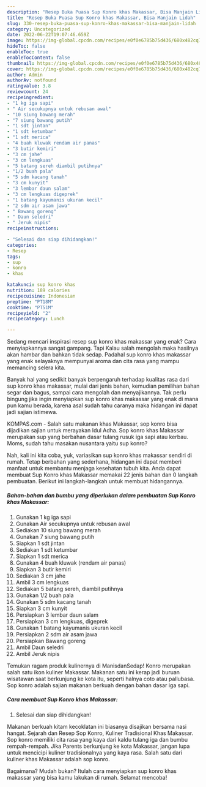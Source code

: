 ```yaml
---
description: "Resep Buka Puasa Sup Konro khas Makassar, Bisa Manjain Lidah"
title: "Resep Buka Puasa Sup Konro khas Makassar, Bisa Manjain Lidah"
slug: 330-resep-buka-puasa-sup-konro-khas-makassar-bisa-manjain-lidah
category: Uncategorized
date: 2022-06-22T19:07:46.659Z
image: https://img-global.cpcdn.com/recipes/e0f0e6785b75d436/680x482cq70/sup-konro-khas-makassar-foto-resep-utama.jpg
hideToc: false
enableToc: true
enableTocContent: false
thumbnail: https://img-global.cpcdn.com/recipes/e0f0e6785b75d436/680x482cq70/sup-konro-khas-makassar-foto-resep-utama.jpg
cover: https://img-global.cpcdn.com/recipes/e0f0e6785b75d436/680x482cq70/sup-konro-khas-makassar-foto-resep-utama.jpg
author: Admin
authorAv: notfound
ratingvalue: 3.8
reviewcount: 24
recipeingredient:
- "1 kg iga sapi"
- " Air secukupnya untuk rebusan awal"
- "10 siung bawang merah"
- "7 siung bawang putih"
- "1 sdt jintan"
- "1 sdt ketumbar"
- "1 sdt merica"
- "4 buah kluwak rendam air panas"
- "3 butir kemiri"
- "3 cm jahe"
- "3 cm lengkuas"
- "5 batang sereh diambil putihnya"
- "1/2 buah pala"
- "5 sdm kacang tanah"
- "3 cm kunyit"
- "3 lembar daun salam"
- "3 cm lengkuas digeprek"
- "1 batang kayumanis ukuran kecil"
- "2 sdm air asam jawa"
- " Bawang goreng"
- " Daun seledri"
- " Jeruk nipis"
recipeinstructions:

- "Selesai dan siap dihidangkan!"
categories:
- Resep
tags:
- sup
- konro
- khas

katakunci: sup konro khas 
nutrition: 189 calories
recipecuisine: Indonesian
preptime: "PT18M"
cooktime: "PT51M"
recipeyield: "2"
recipecategory: Lunch

---
```



Sedang mencari inspirasi resep sup konro khas makassar yang enak? Cara menyiapkannya sangat gampang. Tapi Kalau salah mengolah maka hasilnya akan hambar dan bahkan tidak sedap. Padahal sup konro khas makassar yang enak selayaknya mempunyai aroma dan cita rasa yang mampu memancing selera kita.


Banyak hal yang sedikit banyak berpengaruh terhadap kualitas rasa dari sup konro khas makassar, mulai dari jenis bahan, kemudian pemilihan bahan segar dan bagus, sampai cara mengolah dan menyajikannya. Tak perlu bingung jika ingin menyiapkan sup konro khas makassar yang enak di mana pun kamu berada, karena asal sudah tahu caranya maka hidangan ini dapat jadi sajian istimewa.

KOMPAS.com - Salah satu makanan khas Makassar, sop konro bisa dijadikan sajian untuk merayakan Idul Adha. Sop konro khas Makassar merupakan sup yang berbahan dasar tulang rusuk iga sapi atau kerbau. Moms, sudah tahu masakan nusantara yaitu sup konro?


Nah, kali ini kita coba, yuk, variasikan sup konro khas makassar sendiri di rumah. Tetap berbahan yang sederhana, hidangan ini dapat memberi manfaat untuk membantu menjaga kesehatan tubuh kita. Anda dapat membuat Sup Konro khas Makassar memakai 22 jenis bahan dan 0 langkah pembuatan. Berikut ini langkah-langkah untuk membuat hidangannya.

<!--inarticleads1-->

##### Bahan-bahan dan bumbu yang diperlukan dalam pembuatan Sup Konro khas Makassar:

1. Gunakan 1 kg iga sapi
1. Gunakan  Air secukupnya untuk rebusan awal
1. Sediakan 10 siung bawang merah
1. Gunakan 7 siung bawang putih
1. Siapkan 1 sdt jintan
1. Sediakan 1 sdt ketumbar
1. Siapkan 1 sdt merica
1. Gunakan 4 buah kluwak (rendam air panas)
1. Siapkan 3 butir kemiri
1. Sediakan 3 cm jahe
1. Ambil 3 cm lengkuas
1. Sediakan 5 batang sereh, diambil putihnya
1. Gunakan 1/2 buah pala
1. Gunakan 5 sdm kacang tanah
1. Siapkan 3 cm kunyit
1. Persiapkan 3 lembar daun salam
1. Persiapkan 3 cm lengkuas, digeprek
1. Gunakan 1 batang kayumanis ukuran kecil
1. Persiapkan 2 sdm air asam jawa
1. Persiapkan  Bawang goreng
1. Ambil  Daun seledri
1. Ambil  Jeruk nipis


Temukan ragam produk kulinernya di ManisdanSedap! Konro merupakan salah satu ikon kuliner Makassar. Makanan satu ini kerap jadi buruan wisatawan saat berkunjung ke kota itu, seperti halnya coto atau pallubasa. Sop konro adalah sajian makanan berkuah dengan bahan dasar iga sapi. 

<!--inarticleads2-->

##### Cara membuat Sup Konro khas Makassar:


1. Selesai dan siap dihidangkan!

Makanan berkuah kitam kecoklatan ini biasanya disajikan bersama nasi hangat. Sejarah dan Resep Sop Konro, Kuliner Tradisional Khas Makassar. Sop konro memiliki cita rasa yang kaya dari kaldu tulang iga dan bumbu rempah-rempah. Jika Parents berkunjung ke kota Makassar, jangan lupa untuk mencicipi kuliner tradisionalnya yang kaya rasa. Salah satu dari kuliner khas Makassar adalah sop konro. 

Bagaimana? Mudah bukan? Itulah cara menyiapkan sup konro khas makassar yang bisa kamu lakukan di rumah. Selamat mencoba!
